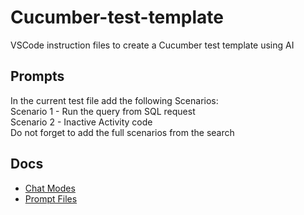 # Cucumber-test-template
VSCode instruction files to create a Cucumber test template using AI

## Prompts
In the current test file add the following Scenarios:
<br>
Scenario 1 - Run the query from SQL request
<br>
Scenario 2 - Inactive Activity code
<br>
Do not forget to add the full scenarios from the search
<br>

## Docs
 - [Chat Modes](https://code.visualstudio.com/docs/copilot/customization/custom-chat-modes) 
 - [Prompt Files](https://code.visualstudio.com/docs/copilot/customization/prompt-files)
